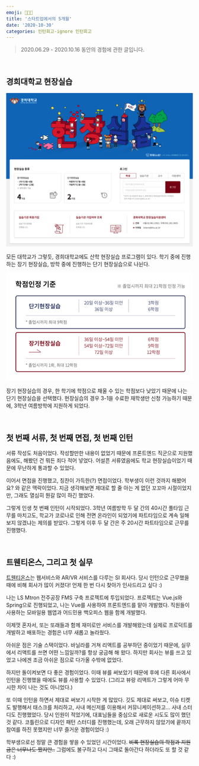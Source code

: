 ```yaml
---
emoji: 👩🏻‍💻
title: '스타트업에서의 5개월'
date: '2020-10-30'
categories: 인턴회고-ignore 인턴회고
---
```


> 2020.06.29 - 2020.10.16 동안의 경험에 관한 글입니다.

&nbsp;

## 경희대학교 현장실습

![](1-0.png)

모든 대학교가 그렇듯, 경희대학교에도 산학 현장실습 프로그램이 있다. 학기 중에 진행하는 장기 현장실습, 방학 중에 진행하는 단기 현장실습으로 나뉜다.

![](1-1.png)

장기 현장실습의 경우, 한 학기에 학점으로 채울 수 있는 학점보다 낮았기 때문에 나는 단기 현장실습을 선택했다. 현장실습의 경우 3-1을 수료한 재학생만 신청 가능하기 때문에, 3학년 여름방학에 지원하게 되었다.

&nbsp;

## 첫 번째 서류, 첫 번째 면접, 첫 번째 인턴

서류 작성도 처음이었다. 작성할만한 내용이 없었기 때문에 프론트엔드 직군으로 지원했음에도, 해봤던 건 뭐든 죄다 적어 넣었다. 어설픈 서류였음에도 학교 현장실습이었기 때문에 무난하게 통과할 수 있었다.

이어서 면접을 진행했고, 칭찬이 가득한(?) 면접이었다. 학부생이 이런 것까지 해봤어요? 와 같은 맥락이었다. 지금 생각해보면 제대로 할 줄 아는 게 없던 꼬꼬마 시절이었지만, 그래도 열심히 뭔갈 많이 하긴 했었다.

그렇게 인생 첫 번째 인턴이 시작되었다. 3학년 여름방학 두 달 간의 40시간 풀타임 근무를 마치고도, 학교가 코로나로 인해 전면 온라인이 되었기에 파트타임으로 계속 일해보지 않겠냐는 제의를 받았다. 그렇게 이후 두 달 간은 주 20시간 파트타임으로 근무를 진행했다.

&nbsp;

## 트웬티온스, 그리고 첫 실무

[트웬티온스](https://twentyoz.kr/)는 웹서비스와 AR/VR 서비스를 다루는 SI 회사다. 당시 인턴으로 근무했을 때에 비해 회사가 많이 커졌다! 언제 한 번 다시 찾아가 인사드리고 싶다 :)

나는 LS Mtron 전주공장 FMS 구축 프로젝트에 투입되었다. 프로젝트는 Vue.js와 Spring으로 진행되었고, 나는 Vue를 사용하여 프론트엔드를 맡아 개발했다. 직원들이 사용하는 모바일용 웹앱과 어드민용 백오피스 웹을 함께 개발했다.

이제껏 혼자서, 또는 또래들과 함께 재미로만 서비스를 개발해왔는데 실제로 프로덕트를 개발하고 배포하는 경험은 너무 새롭고 놀라웠다.

아쉬운 점은 기술 스택이었다. 바닐라를 거쳐 리액트를 공부하던 중이었기 때문에, 실무에서 리액트를 쓰면 어떤 느낌일까?를 항상 궁금해 해 왔다. 하지만 회사는 뷰를 쓰고 있었고 나에겐 조금 아쉬운 점으로 다가올 수밖에 없었다.

하지만 돌이켜보면 다 좋은 경험이었다. 이때 뷰를 써보았기 때문에 후에 다른 회사에서 인턴을 진행했을 때에도 뷰를 사용할 수 있었다. (그리고 뷰랑 리액트가 그렇게 어마 무시한 차이 나는 것도 아니었다.)

또 이때 인턴을 하면서 제대로 써보기 시작한 게 많았다. 깃도 제대로 써보고, 이슈 티켓도 발행해서 태스크를 처리하고, 사내 메신저를 이용해서 커뮤니케이션하고... 사내 스터디도 진행했었다. 당시 인원이 적었기에, 대표님들을 중심으로 새로운 시도도 많이 했던 것 같다. 코틀린으로 디자인 패턴 스터디를 진행했는데, 오래 근무하지 않았기에 끝까지 참여를 하진 못했지만 너무 즐거운 경험이었다 :)

학부생으로선 정말 큰 경험을 쌓을 수 있었던 시간이었다. ~~비록 현장실습의 학점과 지원금은 너무나도 짰지만..~~ 그럼에도 불구하고 다시 그때로 돌아간다 하더라도 또 할 것 같다 :)

```toc
```